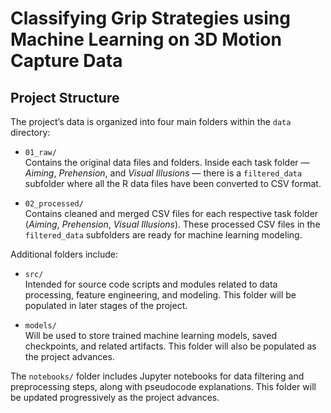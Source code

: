 # Classifying Grip Strategies using Machine Learning on 3D Motion Capture Data

## Project Structure

The project’s data is organized into four main folders within the `data` directory:

- `01_raw/`  
  Contains the original data files and folders. Inside each task folder — *Aiming*, *Prehension*, and *Visual Illusions* — there is a `filtered_data` subfolder where all the R data files have been converted to CSV format.

- `02_processed/`  
  Contains cleaned and merged CSV files for each respective task folder (*Aiming*, *Prehension*, *Visual Illusions*). These processed CSV files in the `filtered_data` subfolders are ready for machine learning modeling.

Additional folders include:

- `src/`  
  Intended for source code scripts and modules related to data processing, feature engineering, and modeling. This folder will be populated in later stages of the project.

- `models/`  
  Will be used to store trained machine learning models, saved checkpoints, and related artifacts. This folder will also be populated as the project advances.


The `notebooks/` folder includes Jupyter notebooks for data filtering and preprocessing steps, along with pseudocode explanations. This folder will be updated progressively as the project advances.
